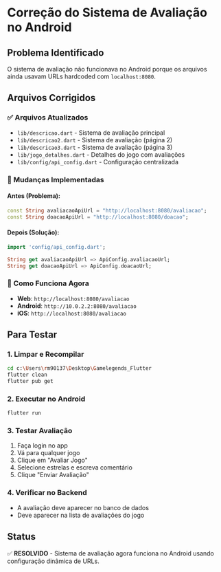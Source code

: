 # Correção do Sistema de Avaliação no Android

## Problema Identificado
O sistema de avaliação não funcionava no Android porque os arquivos ainda usavam URLs hardcoded com `localhost:8080`.

## Arquivos Corrigidos

### ✅ Arquivos Atualizados
- `lib/descricao.dart` - Sistema de avaliação principal
- `lib/descricao2.dart` - Sistema de avaliação (página 2)
- `lib/descricao3.dart` - Sistema de avaliação (página 3)
- `lib/jogo_detalhes.dart` - Detalhes do jogo com avaliações
- `lib/config/api_config.dart` - Configuração centralizada

### 🔧 Mudanças Implementadas

#### Antes (Problema):
```dart
const String avaliacaoApiUrl = "http://localhost:8080/avaliacao";
const String doacaoApiUrl = "http://localhost:8080/doacao";
```

#### Depois (Solução):
```dart
import 'config/api_config.dart';

String get avaliacaoApiUrl => ApiConfig.avaliacaoUrl;
String get doacaoApiUrl => ApiConfig.doacaoUrl;
```

### 📱 Como Funciona Agora
- **Web**: `http://localhost:8080/avaliacao`
- **Android**: `http://10.0.2.2:8080/avaliacao`
- **iOS**: `http://localhost:8080/avaliacao`

## Para Testar

### 1. Limpar e Recompilar
```bash
cd c:\Users\rm90137\Desktop\Gamelegends_Flutter
flutter clean
flutter pub get
```

### 2. Executar no Android
```bash
flutter run
```

### 3. Testar Avaliação
1. Faça login no app
2. Vá para qualquer jogo
3. Clique em "Avaliar Jogo"
4. Selecione estrelas e escreva comentário
5. Clique "Enviar Avaliação"

### 4. Verificar no Backend
- A avaliação deve aparecer no banco de dados
- Deve aparecer na lista de avaliações do jogo

## Status
✅ **RESOLVIDO** - Sistema de avaliação agora funciona no Android usando configuração dinâmica de URLs.